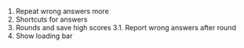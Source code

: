 1. Repeat wrong answers more
2. Shortcuts for answers
3. Rounds and save high scores
  3.1. Report wrong answers after round
4. Show loading bar